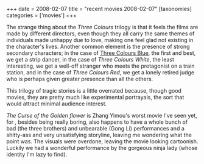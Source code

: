 +++
date = 2008-02-07
title = "recent movies 2008-02-07"
[taxonomies]
categories = ['movies']
+++

The strange thing about the *Three Colours* trilogy is that it feels the
films are made by different directors, even though they all carry the
same themes of individuals made unhappy due to love, making one feel
glad not existing in the character's lives. Another common element is
the presence of strong secondary characters; in the case of [Three
Colours Blue], the first and best, we get a strip dancer, in the case of
*Three Colours White*, the least interesting, we get a well-off stranger
who meets the protagonist on a train station, and in the case of *Three
Colours Red*, we get a lonely retired judge who is perhaps given greater
presence than all the others.

This trilogy of tragic stories is a little overrated because, though
good movies, they are pretty much like experimental portrayals, the sort
that would attract minimal audience interest.

*The Curse of the Golden flower* is Zhang Yimou's worst movie I've
seen yet, for , besides being really boring, also happens to have a
whole bunch of bad (the three brothers) and unbearable (Gong Li)
performances and a shitty-ass and very unsatisfying storyline, leaving
me wondering what the point was. The visuals were overdone, leaving the
movie looking cartoonish. Luckily we had a wonderful performance by the
gorgeous ninja lady (whose identity I'm lazy to find).

  [Three Colours Blue]: http://tshepang.net/recent-movies-2007-11-05
